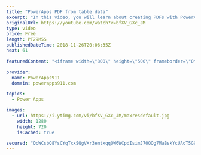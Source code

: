 ```yaml
---
title: "PowerApps PDF from table data"
excerpt: "In this video, you will learn about creating PDFs with PowerApps and Flow. This is taking the concept we covered in an earlier video and going two steps deeper by pulling in dynamic data and building an HTML table on the fly with the Concat function. Exciting stuff.  Intro to creating a PDF with PowerApps"
originalUrl: https://youtube.com/watch?v=bfXV_GXc_JM
type: video
price: Free
length: PT29M5S
publishedDateTime: 2018-11-26T20:06:35Z
heat: 61

featuredContent: "<iframe width=\"800\" height=\"500\" frameborder=\"0\" src=\"https://www.youtube.com/embed/bfXV_GXc_JM\" allow=\"accelerometer; autoplay; encrypted-media; gyroscope; picture-in-picture\" allowfullscreen></iframe>"

provider:
  name: PowerApps911
  domain: powerapps911.com

topics:
  - Power Apps

images:
  - url: https://i.ytimg.com/vi/bfXV_GXc_JM/maxresdefault.jpg
    width: 1280
    height: 720
    isCached: true

secured: "QcWCsbQ8YsCYqTxxSQgVXr3emtxqqOW6WCpdIsimJ70QOg7MaBskYcUAoT5G9/i5Cro4MUXPvelr05jc0/Ciq2L82VJnx9+ozfcPycqJZ7iLea2pGDSf3hfmlt2il6Ta8128uvHaQgPt13N+UxOzngX//VCARAKnoPBsL9JhzM/uW9c0NbG+uWY2albCOpq1nke4R42Gre0fXWHQnKvUHiTtX4GCT4sav2cToOSnGqbLDOz1oDfWV0+pNTSYwRXBTjcPQChxFehGfvNFhW5iG+ZS+sr6v/u+uF9HtXJl6Knai9IcfXHFdQrvKjn6QdmJukV2I8dKaR82AMPgYmpy2TQlonKuDXD/PBA1vCHDBwmgf3sK2uIjhg4gP+b4+pKd2QcSh0QYMtRjfmEI+L4ew8y2OJx+0RvgUPO/dlStRYU=;v9+rCTj4CX98Bei1ETUPTQ=="
---
```


